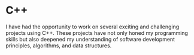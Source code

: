 # C++
I have had the opportunity to work on several exciting and challenging projects using C++. These projects have not only honed my programming skills but also deepened my understanding of software development principles, algorithms, and data structures.
